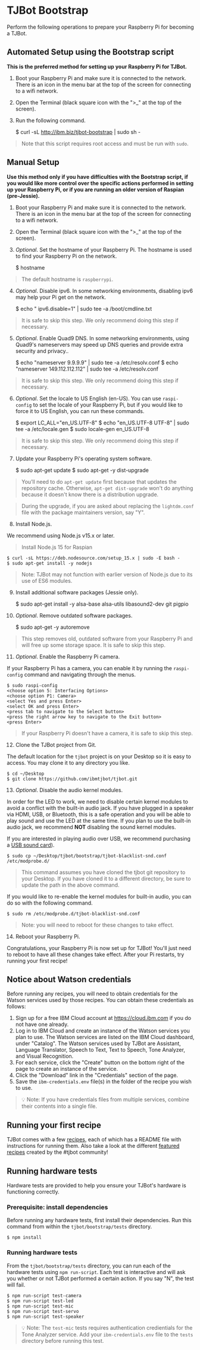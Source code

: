 # TJBot Bootstrap

Perform the following operations to prepare your Raspberry Pi for becoming a TJBot.

## Automated Setup using the Bootstrap script

**This is the preferred method for setting up your Raspberry Pi for TJBot.**

1. Boot your Raspberry Pi and make sure it is connected to the network. There is an icon in the menu bar at the top of the screen for connecting to a wifi network.

2. Open the Terminal (black square icon with the ">\_" at the top of the screen).

3. Run the following command.

    $ curl -sL http://ibm.biz/tjbot-bootstrap | sudo sh -

> Note that this script requires root access and must be run with `sudo`.

## Manual Setup

**Use this method only if you have difficulties with the Bootstrap script, if you would like more control over the specific actions performed in setting up your Raspberry Pi, or if you are running an older version of Raspian (pre-Jessie).**

1. Boot your Raspberry Pi and make sure it is connected to the network. There is an icon in the menu bar at the top of the screen for connecting to a wifi network.

2. Open the Terminal (black square icon with the ">\_" at the top of the screen).

3. _Optional_. Set the hostname of your Raspberry Pi. The hostname is used to find your Raspberry Pi on the network.

    $ hostname <enter your hostname here>

> The default hostname is `raspberrypi`.

4. _Optional_. Disable ipv6. In some networking environments, disabling ipv6 may help your Pi get on the network.

    $ echo " ipv6.disable=1" | sudo tee -a /boot/cmdline.txt

> It is safe to skip this step. We only recommend doing this step if necessary.

5. _Optional_. Enable Quad9 DNS. In some networking environments, using Quad9's nameservers may speed up DNS queries and provide extra security and privacy..

    $ echo "nameserver 9.9.9.9" | sudo tee -a /etc/resolv.conf
    $ echo "nameserver 149.112.112.112" | sudo tee -a /etc/resolv.conf

> It is safe to skip this step. We only recommend doing this step if necessary.

6. _Optional_. Set the locale to US English (en-US). You can use `raspi-config` to set the locale of your Raspberry Pi, but if you would like to force it to US English, you can run these commands.

    $ export LC_ALL="en_US.UTF-8"
    $ echo "en_US.UTF-8 UTF-8" | sudo tee -a /etc/locale.gen
    $ sudo locale-gen en_US.UTF-8

> It is safe to skip this step. We only recommend doing this step if necessary.

7. Update your Raspberry Pi's operating system software.

    $ sudo apt-get update
    $ sudo apt-get -y dist-upgrade

> You’ll need to do `apt-get update` first because that updates the repository cache. Otherwise, `apt-get dist-upgrade` won't do anything because it doesn't know there is a distribution upgrade.

> During the upgrade, if you are asked about replacing the `lightdm.conf` file with the package maintainers version, say "Y".

8. Install Node.js.

We recommend using Node.js v15.x or later.

> Install Node.js 15 for Raspian

    $ curl -sL https://deb.nodesource.com/setup_15.x | sudo -E bash -
    $ sudo apt-get install -y nodejs

> Note: TJBot may not function with earlier version of Node.js due to its use of ES6 modules.

9. Install additional software packages (Jessie only).

    $ sudo apt-get install -y alsa-base alsa-utils libasound2-dev git pigpio

10. _Optional_. Remove outdated software packages.

    $ sudo apt-get -y autoremove

> This step removes old, outdated software from your Raspberry Pi and will free up some storage space. It is safe to skip this step.

11. _Optional_. Enable the Raspberry Pi camera.

If your Raspberry Pi has a camera, you can enable it by running the `raspi-config` command and navigating through the menus.

    $ sudo raspi-config
    <choose option 5: Interfacing Options>
    <choose option P1: Camera>
    <select Yes and press Enter>
    <select OK and press Enter>
    <press tab to navigate to the Select button>
    <press the right arrow key to navigate to the Exit button>
    <press Enter>

> If your Raspberry Pi doesn't have a camera, it is safe to skip this step.

12. Clone the TJBot project from Git.

The default location for the `tjbot` project is on your Desktop so it is easy to access. You may clone it to any directory you like.

    $ cd ~/Desktop
    $ git clone https://github.com/ibmtjbot/tjbot.git

13. _Optional_. Disable the audio kernel modules.

In order for the LED to work, we need to disable certain kernel modules to avoid a conflict with the built-in audio jack. If you have plugged in a speaker via HDMI, USB, or Bluetooth, this is a safe operation and you will be able to play sound and use the LED at the same time. If you plan to use the built-in audio jack, we recommend **NOT** disabling the sound kernel modules.

If you are interested in playing audio over USB, we recommend purchasing a [USB sound card](https://www.amazon.com/Virtual-Channel-Audio-Adapter-Notebook/dp/B00M3UWE3Q/)).

    $ sudo cp ~/Desktop/tjbot/bootstrap/tjbot-blacklist-snd.conf /etc/modprobe.d/

> This command assumes you have cloned the tjbot git repository to your Desktop. If you have cloned it to a different directory, be sure to update the path in the above command.

If you would like to re-enable the kernel modules for built-in audio, you can do so with the following command.

    $ sudo rm /etc/modprobe.d/tjbot-blacklist-snd.conf

> Note: you will need to reboot for these changes to take effect.

14. Reboot your Raspberry Pi.

Congratulations, your Raspberry Pi is now set up for TJBot!  You'll just need to reboot to have all these changes take effect. After your Pi restarts, try running your first recipe!

## Notice about Watson credentials
Before running any recipes, you will need to obtain credentials for the Watson services used by those recipes. You can obtain these credentials as follows:

1. Sign up for a free IBM Cloud account at https://cloud.ibm.com if you do not have one already.
2. Log in to IBM Cloud and create an instance of the Watson services you plan to use. The Watson services are listed on the IBM Cloud dashboard, under "Catalog". The Watson services used by TJBot are Assistant, Language Translator, Speech to Text, Text to Speech, Tone Analyzer, and Visual Recognition.
3. For each service, click the "Create" button on the bottom right of the page to create an instance of the service.
4. Click the "Download" link in the "Credentials" section of the page.
5. Save the `ibm-credentials.env` file(s) in the folder of the recipe you wish to use.

> 💡 Note: If you have credentials files from multiple services, combine their contents into a single file.

## Running your first recipe
TJBot comes with a few [recipes](https://github.com/ibmtjbot/tjbot/tree/master/recipes), each of which has a README file with instructions for running them. Also take a look at the different [featured recipes](https://github.com/ibmtjbot/tjbot/tree/master/featured) created by the #tjbot community!

## Running hardware tests
Hardware tests are provided to help you ensure your TJBot's hardware is functioning correctly. 

### Prerequisite: install dependencies
Before running any hardware tests, first install their dependencies. Run this command from within the `tjbot/bootstrap/tests` directory.

    $ npm install

### Running hardware tests
 From the `tjbot/bootstrap/tests` directory, you can run each of the hardware tests using `npm run-script`. Each test is interactive and will ask you whether or not TJBot performed a certain action. If you say "N", the test will fail.

    $ npm run-script test-camera
    $ npm run-script test-led
    $ npm run-script test-mic
    $ npm run-script test-servo
    $ npm run-script test-speaker

> 💡 Note: The `test-mic` tests requires authentication credientials for the Tone Analyzer service. Add your `ibm-credentials.env` file to the `tests` directory before running this test.
